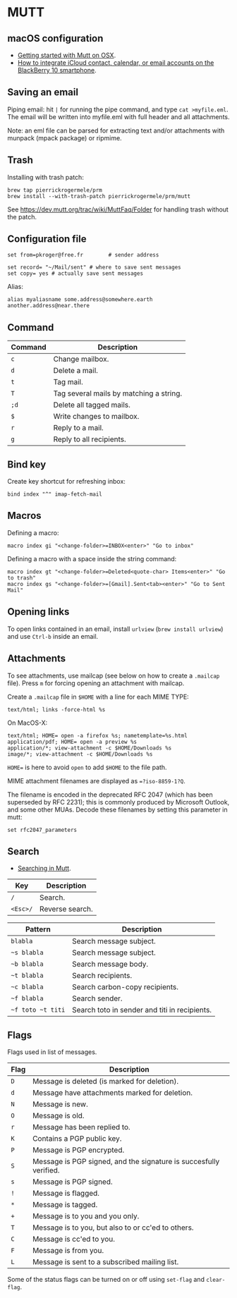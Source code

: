 MUTT
====

## macOS configuration

 * [Getting started with Mutt on OSX](http://www.lucianofiandesio.com/getting-started-with-mutt-on-osx).
 * [How to integrate iCloud contact, calendar, or email accounts on the BlackBerry 10 smartphone](http://support.blackberry.com/kb/articleDetail?ArticleNumber=000033812).

## Saving an email

Piping email: hit `|` for running the pipe command, and type `cat >myfile.eml`. The email will be written into myfile.eml with full header and all attachments.

Note: an eml file can be parsed for extracting text and/or attachments with munpack (mpack package) or ripmime.

## Trash

Installing with trash patch:
``` {.bash}
brew tap pierrickrogermele/prm
brew install --with-trash-patch pierrickrogermele/prm/mutt
```

See <https://dev.mutt.org/trac/wiki/MuttFaq/Folder> for handling trash without the patch.

## Configuration file

```muttrc
set from=pkroger@free.fr		# sender address

set record= "~/Mail/sent" # where to save sent messages
set copy= yes # actually save sent messages
```

Alias:
```muttrc
alias myaliasname some.address@somewhere.earth another.address@near.there
```

## Command

Command | Description
------- | --------------------------
`c`     | Change mailbox.
`d`     | Delete a mail.
`t`     | Tag mail.
`T`     | Tag several mails by matching a string.
`;d`    | Delete all tagged mails.
`$`     | Write changes to mailbox.
`r`     | Reply to a mail.
`g`     | Reply to all recipients.

## Bind key

Create key shortcut for refreshing inbox:
```muttrc
bind index "^" imap-fetch-mail
```

## Macros

Defining a macro:
```muttrc
macro index gi "<change-folder>=INBOX<enter>" "Go to inbox"
```

Defining a macro with a space inside the string command:
```muttrc
macro index gt "<change-folder>=Deleted<quote-char> Items<enter>" "Go to trash"
macro index gs "<change-folder>=[Gmail].Sent<tab><enter>" "Go to Sent Mail"
```

## Opening links

To open links contained in an email, install `urlview` (`brew install urlview`) and use `Ctrl-b` inside an email.

## Attachments

To see attachments, use mailcap (see below on how to create a `.mailcap` file). Press `m` for forcing opening an attachment with mailcap.

Create a `.mailcap` file in `$HOME` with a line for each MIME TYPE:
```mailcap
text/html; links -force-html %s
```

On MacOS-X:
```mailcap
text/html; HOME= open -a firefox %s; nametemplate=%s.html
application/pdf; HOME= open -a preview %s
application/*; view-attachment -c $HOME/Downloads %s
image/*; view-attachment -c $HOME/Downloads %s
```
`HOME=` is here to avoid `open` to add `$HOME` to the file path.

MIME attachment filenames are displayed as `=?iso-8859-1?Q`.

The filename is encoded in the deprecated RFC 2047 (which has been superseded by RFC 2231); this is commonly produced by Microsoft Outlook, and some other MUAs.
Decode these filenames by setting this parameter in mutt:
```muttrc
set rfc2047_parameters
```

## Search

 * [Searching in Mutt](https://www.gl.ciw.edu/static/users/rcohen/mutt/manual-6.html).

Key      | Description
-------- | ----------------------------
`/`      | Search.
`<Esc>/` | Reverse search.

Pattern           | Description
----------------- | ------------------------------
`blabla`          | Search message subject.   
`~s blabla`       | Search message subject.   
`~b blabla`       | Search message body.
`~t blabla`       | Search recipients.
`~c blabla`       | Search carbon-copy recipients.
`~f blabla`       | Search sender.
`~f toto ~t titi` | Search toto in sender and titi in recipients.

## Flags

Flags used in list of messages.

Flag | Description
---- | ------------------------------------------------
`D`  | Message is deleted (is marked for deletion).
`d`  | Message have attachments marked for deletion.
`N`  | Message is new.
`O`  | Message is old.
`r`  | Message has been replied to.
`K`  | Contains a PGP public key.
`P`  | Message is PGP encrypted.
`S`  | Message is PGP signed, and the signature is succesfully verified.
`s`  | Message is PGP signed.
`!`  | Message is flagged.
`*`  | Message is tagged.
`+`  | Message is to you and you only.
`T`  | Message is to you, but also to or cc'ed to others.
`C`  | Message is cc'ed to you.
`F`  | Message is from you.
`L`  | Message is sent to a subscribed mailing list.

Some of the status flags can be turned on or off using `set-flag` and `clear-flag`.
